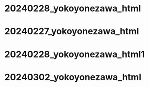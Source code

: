 # 20240228_yokoyonezawa_html
# 20240227_yokoyonezawa_html
# 20240228_yokoyonezawa_html1
# 20240302_yokoyonezawa_html
